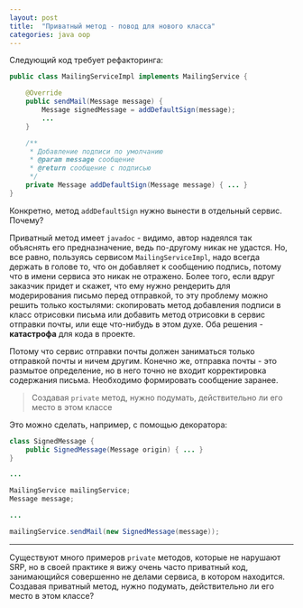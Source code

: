 ```yaml
---
layout: post
title:  "Приватный метод - повод для нового класса"
categories: java oop
---
```


Следующий код требует рефакторинга:
```java
public class MailingServiceImpl implements MailingService {

    @Override
    public sendMail(Message message) {
        Message signedMessage = addDefaultSign(message);
        ...
    }

    /**
     * Добавление подписи по умолчанию
     * @param message сообщение
     * @return сообщение с подписью
     */
    private Message addDefaultSign(Message message) { ... }
}
```
Конкретно, метод `addDefaultSign` нужно вынести в отдельный сервис.
Почему?

Приватный метод имеет `javadoc` - видимо, автор надеялся так 
объяснять его предназначение, ведь по-другому никак не удастся. Но, все
равно, пользуясь сервисом `MailingServiceImpl`, надо всегда держать в
голове то, что он добавляет к сообщению подпись, потому что в имени сервиса
это никак не отражено. Более того, если вдруг заказчик придет 
и скажет, что ему нужно рендерить для модерирования письмо перед
отправкой, то эту проблему можно решить только костылями: скопировать метод
добавления подписи в класс отрисовки письма или добавить метод отрисовки
в сервис отправки почты, или еще что-нибудь в этом духе.
Оба решения - **катастрофа** для кода в проекте.

Потому что сервис отправки почты должен заниматься только отправкой
почты и ничем другим. Конечно же, отправка почты - это размытое
определение, но в него точно не входит корректировка содержания письма. 
Необходимо формировать сообщение заранее.

> Создавая `private` метод, нужно подумать, действительно ли его место в этом
  классе

Это можно сделать, например, с помощью декоратора:
```java
class SignedMessage {
    public SignedMessage(Message origin) { ... }
}

...

MailingService mailingService;
Message message;

...

mailingService.sendMail(new SignedMessage(message));
```
---

Существуют много примеров `private` методов, которые не нарушают SRP,
но в своей практике я вижу очень часто приватный код, занимающийся
совершенно не делами сервиса, в котором находится. Создавая
приватный метод, нужно подумать, действительно ли его место в этом
классе?